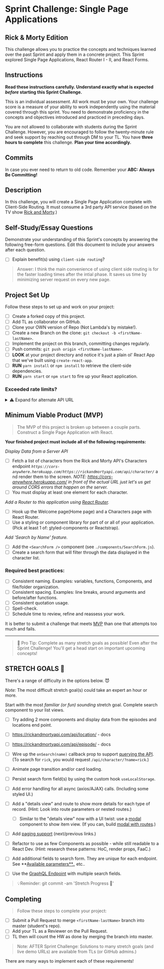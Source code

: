 # Sprint Challenge: Single Page Applications

## Rick & Morty Edition

This challenge allows you to practice the concepts and techniques learned over the past Sprint and apply them in a concrete project. This Sprint explored Single Page Applications, React Router I - II, and React Forms.

## Instructions

**Read these instructions carefully. Understand exactly what is expected *before* starting this Sprint Challenge.**

This is an individual assessment. All work must be your own. Your challenge score is a measure of your ability to work independently using the material covered through this sprint. You need to demonstrate proficiency in the concepts and objectives introduced and practiced in preceding days.

You are not allowed to collaborate with students during the Sprint Challenge. However, you are encouraged to follow the twenty-minute rule and seek support by reaching out through DM to your TL.
You have **three hours to complete** this challenge. **Plan your time accordingly.**

## Commits

In case you ever need to return to old code. Remember your **ABC: Always Be Committing!**

## Description

In this challenge, you will create a Single Page Application complete with Client-Side Routing. It must consume a 3rd party API service (based on the TV show [Rick and Morty](https://rickandmortyapi.com/documentation).)

## Self-Study/Essay Questions

Demonstrate your understanding of this Sprint's concepts by answering the following free-form questions. Edit this document to include your answers after each question.

- [ ]  Explain benefit(s) using `client-side routing`?

> Answer:
I think the main convenience of using client side routing is for
the faster loading times after the intial phase. It saves us time
by minimizing server request on every new page. 

## Project Set Up

Follow these steps to set up and work on your project:

- [ ]  Create a forked copy of this project.
- [ ]  Add TL as collaborator on GitHub.
- [ ]  Clone your OWN version of Repo (Not Lambda's by mistake!).
- [ ]  Create a new Branch on the clone: `git checkout -b <firstName-lastName>`.
- [ ]  Implement the project on this branch, committing changes regularly.
- [ ]  Push commits: `git push origin <firstName-lastName>`.
- [ ]  **LOOK** at your project directory and notice it's just a plain ol' React App that we've built using `create-react-app`.
- [ ]  **RUN** `yarn install` or `npm install` to retrieve the client-side dependencies.
- [ ]  **RUN** `yarn start` or `npm start` to fire up your React application.

### Exceeded rate limits?

<details>
<summary>⚠️ Expand for alternate API URL</summary>

If the [main API service](https://rickandmortyapi.com/documentation) goes down, or you exceed rate limits, try the following URL:

**[Backup URL:](https://rick-api.herokuapp.com/api/)** `https://rick-api.herokuapp.com/api/`

You can still be locked out - watch your [chrome devtools' network panel](https://developers.google.com/web/tools/chrome-devtools/network/reference) to make sure you aren't making too many requests.
</details>


## Minimum Viable Product (MVP)

> The MVP of this project is broken up between a couple parts.
Construct a Single Page Application with React.

**Your finished project must include all of the following requirements:**

_Display Data from a Server API_
- [ ]  Fetch a list of characters from the Rick and Morty API's Characters endpoint *`https://cors-anywhere.herokuapp.com/https://rickandmortyapi.com/api/character/`* and render them to the screen. _NOTE: https://cors-anywhere.herokuapp.com/ in front of the actual URL just let's us get around CORS errors that happen on the server._
- [ ]  You must display at least one element for each character.

_Add a Router to this application using [React Router](https://reacttraining.com/react-router/web/guides/quick-start)._

- [ ]  Hook up the Welcome page(Home page) and a Characters page with React Router.
- [ ]  Use a styling or component library for part of or all of your application. (Pick at least 1 of: [s](https://react-bootstrap.github.io/)tyled-components or Reactstrap).

_Add 'Search by Name' feature._

- [ ]  Add the `<SearchForm />` component (see `./components/SearchForm.js`).
- [ ]  Create a search form that will filter through the data displayed in the character list.

### **Required best practices:**

- [ ]  Consistent naming. Examples: variables, functions, Components, and file/folder organization.
- [ ]  Consistent spacing. Examples: line breaks, around arguments and before/after functions.
- [ ]  Consistent quotation usage.
- [ ]  Spell-check.
- [ ]  Schedule time to review, refine and reassess your work.

It is better to submit a challenge that meets [MVP](https://en.wikipedia.org/wiki/Minimum_viable_product) than one that attempts too much and fails.

---

> 🚀 Pro Tip: Complete as many stretch goals as possible! Even after the Sprint Challenge! You'll get a head start on important upcoming concepts!

## STRETCH GOALS 💪

There's a range of difficulty in the options below. 😈

*Note:* The most difficult stretch goal(s) could take an expert an hour or more.

Start with the most *familiar (or fun) sounding* stretch goal.
Complete search component to your list views.
- [ ] Try adding 2 more components and display data from the episodes and locations end point.
- [ ] https://rickandmortyapi.com/api/location/ - docs
- [ ] https://rickandmortyapi.com/api/episode/ - docs

- [ ]  Wire up the `onSearch(name)` callback prop to support [querying the API](https://rickandmortyapi.com/documentation/#filter-characters). (To search for `rick`, you would request `/api/character/?name=rick`.)
- [ ]  Animate page transition and/or card loading.
- [ ]  Persist search form field(s) by using the custom hook `useLocalStorage`.
- [ ]  Add error handling for all async (axios/AJAX) calls. (Including some styled UI.)
- [ ]  Add a "details view" and route to show more details for each type of record. (Hint: Look into route parameters or nested routes.)
    - [ ]  Similar to the "details view" now with a UI twist: use a [modal](https://react.semantic-ui.com/modules/modal/#variations-size) component to show item view. (If you can, build [modal with routes](https://codesandbox.io/s/react-router-modal-gallery-classes-example-z98l5).)
- [ ]  Add [paging support](https://react.semantic-ui.com/addons/pagination/#types-pagination) (next/previous links.)
- [ ]  Refactor to use as few Components as possible - while still readable to a React Dev. (Hint: research these patterns: HoC, render props, FaaC.)
- [ ]  Add additional fields to search form. They are unique for each endpoint. See **[Available parameters**.](https://rickandmortyapi.com/documentation/#filter-characters), etc..
- [ ]  Use the [GraphQL Endpoint](https://rickandmortyapi.com/documentation/#graphql) with multiple search fields.

> 💡Reminder: git commit -am 'Stretch Progress 💪'

## Completing

> Follow these steps to complete your project:

- [ ]  Submit a Pull Request to merge `<firstName-lastName>` branch into master (student's repo).
- [ ]  Add your TL as a Reviewer on the Pull Request.
- [ ]  TL then will count the HW as done by merging the branch into master.

<!-- TLs: NOTE: use resources to coach, or share over zoom - avoid sharing entire solution folder. Share preview links if available. -->

> Note: AFTER Sprint Challenge: Solutions to many stretch goals (and live demo URLs) are available from TLs (or GitHub admins.)

There are many ways to implement each of these requirements!
